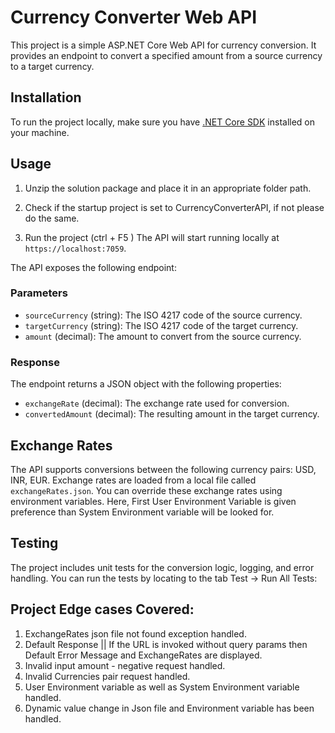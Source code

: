 # Currency Converter Web API

This project is a simple ASP.NET Core Web API for currency conversion. It provides an endpoint to convert a specified amount from a source currency to a target currency.

## Installation

To run the project locally, make sure you have [.NET Core SDK](https://dotnet.microsoft.com/download) installed on your machine.

## Usage

1. Unzip the solution package and place it in an appropriate folder path.

2. Check if the startup project is set to CurrencyConverterAPI, if not please do the same.

3. Run the project (ctrl + F5 )
	The API will start running locally at `https://localhost:7059`.

The API exposes the following endpoint:

### Parameters
- `sourceCurrency` (string): The ISO 4217 code of the source currency.
- `targetCurrency` (string): The ISO 4217 code of the target currency.
- `amount` (decimal): The amount to convert from the source currency.

### Response

The endpoint returns a JSON object with the following properties:

- `exchangeRate` (decimal): The exchange rate used for conversion.
- `convertedAmount` (decimal): The resulting amount in the target currency.

## Exchange Rates

The API supports conversions between the following currency pairs: USD, INR, EUR. Exchange rates are loaded from a local file called `exchangeRates.json`. You can override these exchange rates using environment variables.
Here, First User Environment Variable is given preference than System Environment variable will be looked for. 

## Testing
The project includes unit tests for the conversion logic, logging, and error handling. You can run the tests by locating to the tab Test -> Run All Tests:

## Project Edge cases Covered:

1. ExchangeRates json file not found exception handled.
2. Default Response || If the URL is invoked without query params then Default Error Message and ExchangeRates are displayed. 
3. Invalid input amount - negative request handled.
4. Invalid Currencies pair request handled.
5. User Environment variable as well as System Environment variable handled.
6. Dynamic value change in Json file and Environment variable has been handled. 
